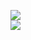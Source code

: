 [![](https://img.shields.io/badge/Made%20With-Github%20Spray-lightgrey.svg?style=for-the-badge&logo=github)](https://github.com/Annihil/github-spray#26553)  
[![](https://i.imgur.com/2DrTn0Z.gif)](https://github.com/Annihil/github-spray)